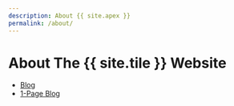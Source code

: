 ```yaml
---
description: About {{ site.apex }}
permalink: /about/
---
```

# About The {{ site.tile }} Website

- [Blog](/blog/)
- [1-Page Blog](/journal/)
